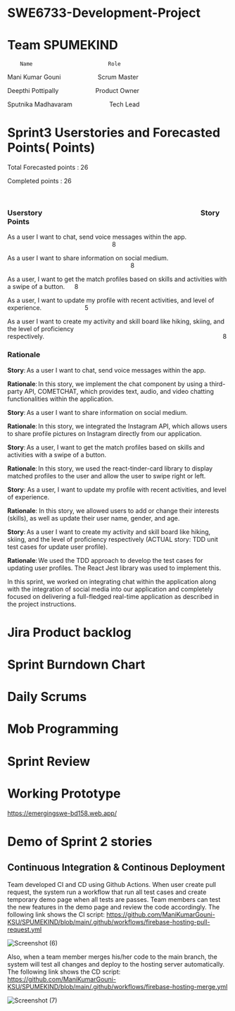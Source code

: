 # SWE6733-Development-Project

# Team SPUMEKIND
        Name                        Role
        
  Mani Kumar Gouni &emsp; &emsp; &emsp;Scrum Master
  
  Deepthi Pottipally &emsp; &emsp; &emsp;Product Owner
  
  Sputnika Madhavaram &emsp; &emsp; &emsp;Tech Lead
  
  
# Sprint3 Userstories and Forecasted Points( Points)
 Total Forecasted points : 26
 
 Completed points : 26
 
 
 ### Userstory&emsp; &emsp; &emsp;&emsp; &emsp; &emsp; &emsp; &emsp; &emsp; &emsp;&emsp; &emsp; Story Points
 
As a user I want to chat, send voice messages within the app. &emsp; &emsp; &emsp;&emsp; &emsp; &emsp; &emsp;&emsp;&emsp;&emsp;&emsp;&emsp;8
 
As a user I want to share information on social medium. &emsp;&emsp; &emsp; &emsp;&emsp;&emsp;&emsp;&emsp;&emsp;&emsp;&emsp;&emsp;&emsp;&emsp;&emsp;&emsp;&emsp;&emsp;8
 
As a user, I want to get the match profiles based on skills and activities with a swipe of a button. &emsp; 8
 
As a user, I want to update my profile with recent activities, and level of experience.&emsp; &emsp;&emsp; &emsp;&emsp;5

As a user I want to create my activity and skill board like hiking, skiing, and the level of proficiency respectively.&emsp;&emsp; &emsp; &emsp;&emsp;&emsp;&emsp;&emsp;&emsp;&emsp;&emsp;&emsp;&emsp;&emsp;&emsp;&emsp;&emsp;&emsp;&emsp;&emsp; &emsp; &emsp;&emsp;&emsp;&emsp;8
 

 
 ### Rationale

**Story**: As a user I want to chat, send voice messages within the app.  

**Rationale**: In this story, we implement the chat component by using a third-party API, COMETCHAT, which provides text, audio, and video chatting functionalities within the application. 

**Story**: As a user I want to share information on social medium. 

**Rationale**: In this story, we integrated the Instagram API, which allows users to share profile pictures on Instagram directly from our application. 

**Story**: As a user, I want to get the match profiles based on skills and activities with a swipe of a button.  

**Rationale**: In this story, we used the react-tinder-card library to display matched profiles to the user and allow the user to swipe right or left. 

**Story**: As a user, I want to update my profile with recent activities, and level of experience. 

**Rationale**: In this story, we allowed users to add or change their interests (skills), as well as update their user name, gender, and age. 

**Story**: As a user I want to create my activity and skill board like hiking, skiing, and the level of proficiency respectively (ACTUAL story: TDD unit test cases for update user profile). 

**Rationale**: We used the TDD approach to develop the test cases for updating user profiles. The React Jest library was used to implement this. 

In this sprint, we worked on integrating chat within the application along with the integration of social media into our application and completely focused on delivering a full-fledged real-time application as described in the project instructions. 
 
# Jira Product backlog

  
#  Sprint Burndown Chart



# Daily Scrums



# Mob Programming





# Sprint Review



# Working Prototype

https://emergingswe-bd158.web.app/

# Demo of Sprint 2 stories

## Continuous Integration & Continous Deployment
Team developed CI and CD using Github Actions. When user create pull request, the system run a workflow that run all test cases and create temporary demo page when all tests are passes. Team members can test the new features in the demo page and review the code accordingly. The following link shows the CI script:
https://github.com/ManiKumarGouni-KSU/SPUMEKIND/blob/main/.github/workflows/firebase-hosting-pull-request.yml

![Screenshot (6)](https://user-images.githubusercontent.com/99055144/163868149-2fc99558-2532-4877-9dc0-89e39065d53a.png)


Also, when a team member merges his/her code to the main branch, the system will test all changes and deploy to the hosting server automatically. The following link shows the CD script:
https://github.com/ManiKumarGouni-KSU/SPUMEKIND/blob/main/.github/workflows/firebase-hosting-merge.yml

![Screenshot (7)](https://user-images.githubusercontent.com/99055144/163868178-9120d119-8e65-4a9f-9b7a-c1c3d3f61a38.png)


